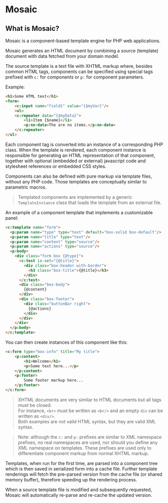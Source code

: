 # Mosaic

## What is Mosaic?

Mosaic is a component-based template engine for PHP web applications.

Mosaic generates an HTML document by combining a source (template) document with data fetched from your domain model.

The source template is a text file with XHTML markup where, besides common HTML tags, components can be specified using special tags prefixed with `c:` for components or `p:` for component parameters.

Example:

```HTML
<h1>Some HTML text</h1>
<form>
	<c:input name="field1" value="{$myVar}"/>
	<ul>
	<c:repeater data="{$myData}">
		<li>Item {$name}</li>
		<p:no-data>The are no items.</p:no-data>
	</c:repeater></ul>
```

Each component tag is converted into an instance of a corresponding PHP class. When the template is rendered, each component instance is responsible for generating an HTML representation of that component, together with optional (embedded or external) javascript code and stylesheet references or embedded CSS styles.

Components can also be defined with pure markup via template files, without any PHP code. Those templates are conceptually similar to parametric macros.

> Templated components are implemented by a generic `TemplateInstance` class that loads the template from an external file.

An example of a component template that implements a customizable panel:

```HTML
<c:template name="form">
  <p:param name="type" type="text" default="box-solid box-default"/>
  <p:param name="title" type="text"/>
  <p:param name="content" type="source"/>
  <p:param name="actions" type="source"/>
  <p:body>
    <div class="form box {@type}">
      <c:test is-set="{@title}">
        <div class="box-header with-border">
          <h3 class="box-title">{@title}</h3>
        </div>
      </c:test>
      <div class="box-body">
        {@content}
      </div>
      <div class="box-footer">
        <div class="buttonBar right">
          {@actions}
        </div>
      </div>
    </div>
  </p:body>
</c:template>
```

You can then create instances of this component like this:

```HTML
<c:form type="box-info" title="My title">
	<p:content>
		<h1>Welcome</h1>
		<p>Some text here...</p>
	</p:content>
	<p:footer>
		Some footer markup here...
	</p:footer>
</c:form>
```


> XHTML documents are very similar to HTML documents but all tags must be closed.  
> For instance, `<br>` must be written as `<br/>` and an empty `div` can be written as `<div/>`.  
> Both examples are not valid HTML syntax, but they are valid XML syntax.

> Note: although the `c:` and `p:` prefixes are similar to XML namespace prefixes, no real namespaces are used, nor should you define any XML namespace on templates. These prefixes are used only to differentiate component markup from normal XHTML markup.

Templates, when run for the first time, are parsed into a component tree which is then saved in serialized form into a cache file. Further template renderings will fetch the pre-parsed version from the cache file (or shared memory buffer), therefore speeding up the rendering process.

When a source template file is modified and subsequently requested, Mosaic will automatically re-parse and re-cache the updated version.

